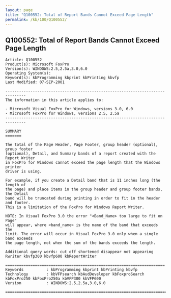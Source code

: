 ```yaml
---
layout: page
title: "Q100552: Total of Report Bands Cannot Exceed Page Length"
permalink: /kb/100/Q100552/
---
```


## Q100552: Total of Report Bands Cannot Exceed Page Length

	Article: Q100552
	Product(s): Microsoft FoxPro
	Version(s): WINDOWS:2.5,2.5a,3.0,6.0
	Operating System(s): 
	Keyword(s): kbProgramming kbprint kbPrinting kbvfp
	Last Modified: 07-SEP-2001
	
	-------------------------------------------------------------------------------
	The information in this article applies to:
	
	- Microsoft Visual FoxPro for Windows, versions 3.0, 6.0 
	- Microsoft FoxPro for Windows, versions 2.5, 2.5a 
	-------------------------------------------------------------------------------
	
	SUMMARY
	=======
	
	The total of the Page Header, Page Footer, group header (optional), group footer
	(optional), Detail, and Summary bands of a report created with the Report Writer
	in FoxPro for Windows cannot exceed the page length that the Windows printer
	driver is using.
	
	For example, if you create a Detail band that is 11 inches long (the length of
	the page) and place items in the group header and group footer bands, the Detail
	band will be truncated during printing in order to fit in the header and footer.
	This is a limitation of the FoxPro for Windows Report Writer.
	
	NOTE: In Visual FoxPro 3.0 the error "<Band_Name> too large to fit on Page"
	will appear, where <band_name> is the name of the band that exceeds the
	limit. The error will occur in Visual FoxPro 3.0 only when a single band exceeds
	the page length, not when the sum of the bands exceeds the length.
	
	Additional query words: cut off shortened disappear not appearing Rwriter kbvfp300 kbvfp600 kbReportWriter
	
	======================================================================
	Keywords          : kbProgramming kbprint kbPrinting kbvfp 
	Technology        : kbVFPsearch kbAudDeveloper kbFoxproSearch kbFoxPro250 kbFoxPro250a kbVFP300 kbVFP600
	Version           : WINDOWS:2.5,2.5a,3.0,6.0
	
	=============================================================================
	
